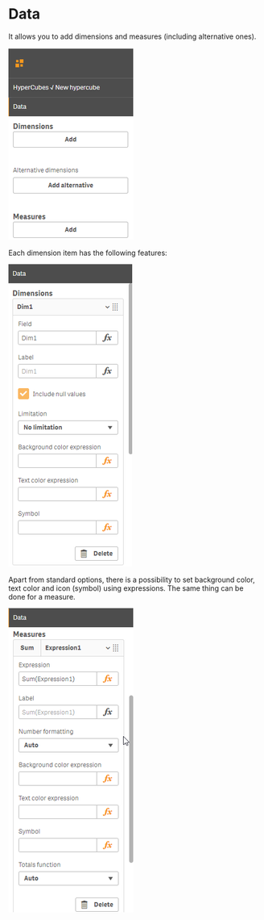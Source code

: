 # Data

It allows you to add dimensions and measures \(including alternative ones\).

![](../.gitbook/assets/image%20%2836%29.png)

Each dimension item has the following features:

![Dimension properties](../.gitbook/assets/image%20%285%29.png)


Apart from standard options, there is a possibility to set background color, text color and icon \(symbol\) using expressions. The same thing can be done for a measure.

![Measure properties](../.gitbook/assets/image%20%2849%29.png)



